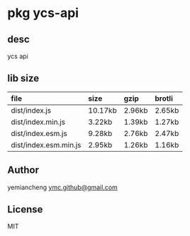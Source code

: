 # pkg ycs-api

## desc
ycs api

## lib size  
file | size | gzip | brotli
:---- | :---- | :---- | :----
dist/index.js | 10.17kb | 2.96kb | 2.65kb
dist/index.min.js | 3.22kb | 1.39kb | 1.27kb
dist/index.esm.js | 9.28kb | 2.76kb | 2.47kb
dist/index.esm.min.js | 2.95kb | 1.26kb | 1.16kb

## Author
yemiancheng <ymc.github@gmail.com>

## License
MIT
